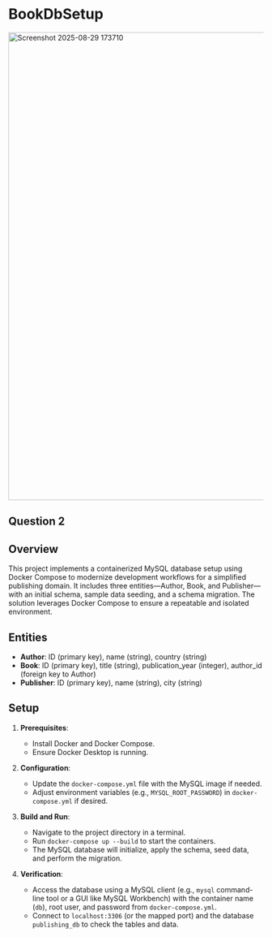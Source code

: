 # BookDbSetup

<img width="1521" height="922" alt="Screenshot 2025-08-29 173710" src="https://github.com/user-attachments/assets/b00e8239-e7fa-4d2d-98eb-594caf7761bf" />

## Question 2

## Overview
This project implements a containerized MySQL database setup using Docker Compose to modernize development workflows for a simplified publishing domain. It includes three entities—Author, Book, and Publisher—with an initial schema, sample data seeding, and a schema migration. The solution leverages Docker Compose to ensure a repeatable and isolated environment.

## Entities
- **Author**: ID (primary key), name (string), country (string)
- **Book**: ID (primary key), title (string), publication_year (integer), author_id (foreign key to Author)
- **Publisher**: ID (primary key), name (string), city (string)

## Setup
1. **Prerequisites**:
   - Install Docker and Docker Compose.
   - Ensure Docker Desktop is running.

2. **Configuration**:
   - Update the `docker-compose.yml` file with the MySQL image if needed.
   - Adjust environment variables (e.g., `MYSQL_ROOT_PASSWORD`) in `docker-compose.yml` if desired.

3. **Build and Run**:
   - Navigate to the project directory in a terminal.
   - Run `docker-compose up --build` to start the containers.
   - The MySQL database will initialize, apply the schema, seed data, and perform the migration.

4. **Verification**:
   - Access the database using a MySQL client (e.g., `mysql` command-line tool or a GUI like MySQL Workbench) with the container name (`db`), root user, and password from `docker-compose.yml`.
   - Connect to `localhost:3306` (or the mapped port) and the database `publishing_db` to check the tables and data.
